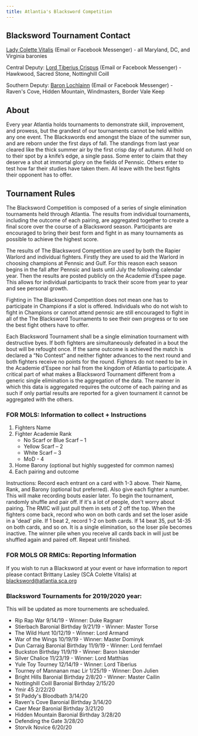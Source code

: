 ```yaml
---
title: Atlantia's Blacksword Competition
---
```

## Blacksword Tournament Contact
[Lady Colette Vitalis](blacksword@atlantia.sca.org) (Email or Facebook Messenger) - all Maryland, DC, and Virginia baronies

Central Deputy: [Lord Tiberius Crispus](Chris.bouchonnet@gmail.com) (Email or Facebook Messenger) - Hawkwood, Sacred Stone, Nottinghill Coill

Southern Deputy: [Baron Lochlainn](captjhym@gmail.com) (Email or Facebook Messenger) - Raven's Cove, Hidden Mountain, Windmasters, Border Vale Keep

## About
Every year Atlantia holds tournaments to demonstrate skill, improvement, and prowess, but the grandest of our tournaments cannot be held within any one event. The Blackswords end amongst the blaze of the summer sun, and are reborn under the first days of fall. The standings from last year cleared like the thick summer air by the first crisp day of autumn. All hold on to their spot by a knife’s edge, a single pass. Some enter to claim that they deserve a shot at immortal glory on the fields of Pennsic. Others enter to test how far their studies have taken them. All leave with the best fights their opponent has to offer.


## Tournament Rules
The Blacksword Competition is composed of a series of single elimination tournaments held through Atlantia. The results from individual tournaments, including the outcome of each pairing, are aggregated together to create a final score over the course of a Blacksword season. Participants are encouraged to bring their best form and fight in as many tournaments as possible to achieve the highest score. 

The results of The Blacksword Competition are used by both the Rapier Warlord and individual fighters. Firstly they are used to aid the Warlord in choosing champions at Pennsic and Gulf. For this reason each season begins in the fall after Pennsic and lasts until July the following calendar year. Then the results are posted publicly on the Academie d’Espee page. This allows for individual participants to track their score from year to year and see personal growth.  

Fighting in The Blacksword Competition does not mean one has to participate in Champions if a slot is offered.  Individuals who do not wish to fight in Champions or cannot attend pennsic are still encouraged to fight in all of the The Blacksword Tournaments to see their own progress or to see the best fight others have to offer.  

Each Blacksword Tournament shall be a single elimination tournament with destructive byes.  If both fighters are simultaneously defeated in a bout the bout will be refought once.  If the same outcome is achieved the match is declared a “No Contest” and neither fighter advances to the next round and both fighters receive no points for the round. Fighters do not need to be in the Academie d’Espee nor hail from the kingdom of Atlantia to participate. A critical part of what makes a Blacksword Tournament different from a generic single elimination is the aggregation of the data.  The manner in which this data is aggregated requires the outcome of each pairing and as such if only partial results are reported for a given tournament it cannot be aggregated with the others.  

### FOR MOLS: Information to collect + Instructions

1. Fighters Name
2. Fighter Academie Rank
   * No Scarf or Blue Scarf – 1  
   * Yellow Scarf – 2  
   * White Scarf – 3  
   * MoD - 4
3. Home Barony (optional but highly suggested for common names)
4. Each pairing and outcome

Instructions: Record each entrant on a card with 1-3 above. Their Name, Rank, and Barony (optional but preferred). Also give each fighter a number. This will make recording bouts easier later. To begin the tournament, randomly shuffle and pair off. If it's a lot of people, don't worry about pairing. The RMIC will just pull them in sets of 2 off the top. When the fighters come back, record who won on both cards and set the loser aside in a 'dead' pile. If 1 beat 2, record 1-2 on both cards. If 14 beat 35, put 14-35 on both cards, and so on. It is a single elimination, so the loser pile becomes inactive. The winner pile when you receive all cards back in will just be shuffled again and paired off. Repeat until finished. 

### FOR MOLS OR RMICs: Reporting Information
If you wish to run a Blacksword at your event or have information to report please contact Brittany Lasley (SCA Colette Vitalis) at blacksword@atlantia.sca.org

### Blacksword Tournaments for 2019/2020 year:
This will be updated as more tournements are schedualed. 
* Rip Rap War 9/14/19 - Winner: Duke Ragnarr
* Stierbach Baronial Birthday 9/21/19 - Winner: Master Torse
* The Wild Hunt 10/12/19 - Winner: Lord Armand
* War of the Wings 10/19/19 - Winner: Master Dominyk
* Dun Carraig Baronial Birthday 11/9/19 - Winner: Lord fernfael
* Buckston Birthday 11/9/19 - Winner: Baron Iskender
* Silver Chalice 11/23/19 - Winner: Lord Matthias
* Yule Toy Tourney 12/14/19 - Winner: Lord Tiberius
* Tourney of Mannanan mac Lir 1/25/19 - Winner: Don Julien
* Bright Hills Baronial Birthday 2/8/20 - Winner: Master Cailin
* Nottinghill Coill Baronial Birthday 2/15/20
* Ymir 45 2/22/20
* St Paddy's Bloodbath 3/14/20
* Raven's Cove Baronial Birthday 3/14/20
* Caer Mear Baronial Birthday 3/21/20
* Hidden Mountain Baronial Birthday 3/28/20
* Defending the Gate 3/28/20
* Storvik Novice 6/20/20
